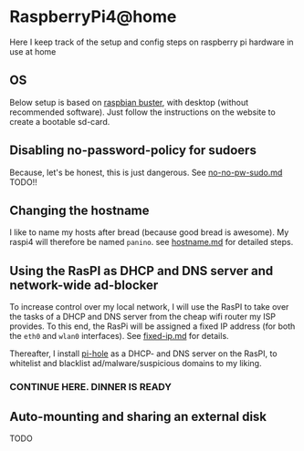 # RaspberryPi4@home
Here I keep track of the setup and config steps on raspberry pi hardware in use at home

## OS
Below setup is based on [raspbian buster](https://www.raspberrypi.org/downloads/raspbian/), with desktop (without recommended software). Just follow the instructions on the website to create a bootable sd-card.

## Disabling no-password-policy for sudoers
Because, let's be honest, this is just dangerous. See [no-no-pw-sudo.md](no-no-pw-sudo.md) 
TODO!!

## Changing the hostname
I like to name my hosts after bread (because good bread is awesome). My raspi4 will therefore be named `panino`.
see [hostname.md](hostname.md) for detailed steps.

## Using the RasPI as DHCP and DNS server and network-wide ad-blocker
To increase control over my local network, I will use the RasPI to take over the tasks of a DHCP and DNS server from the cheap wifi router my ISP provides.
To this end, the RasPi will be assigned a fixed IP address (for both the `eth0` and `wlan0` interfaces). See [fixed-ip.md](fixed-ip.md) for details.

Thereafter, I install [pi-hole](https://pi-hole.net/) as a DHCP- and DNS server on the RasPI, to whitelist and blacklist ad/malware/suspicious domains to my liking.

### CONTINUE HERE. DINNER IS READY


## Auto-mounting and sharing an external disk
TODO
